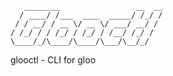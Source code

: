        ________                 __  __
      / ____/ /___  ____  _____/ /_/ /
     / / __/ / __ \/ __ \/ ___/ __/ / 
    / /_/ / / /_/ / /_/ / /__/ /_/ /  
    \____/_/\____/\____/\___/\__/_/   

glooctl - CLI for gloo

